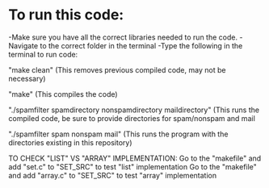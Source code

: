 # To run this code:
-Make sure you have all the correct libraries needed to run the code.
-Navigate to the correct folder in the terminal
-Type the following in the terminal to run code:

"make clean"				(This removes previous compiled code, may not be necessary)

"make"					(This compiles the code)

"./spamfilter spamdirectory nonspamdirectory maildirectory" (This runs the compiled code, be sure to provide directories for spam/nonspam and mail

"./spamfilter spam nonspam mail"	(This runs the program with the directories existing in this repository)

TO CHECK "LIST" VS "ARRAY" IMPLEMENTATION:
Go to the "makefile" and add "set.c" to "SET_SRC" to test "list" implementation
Go to the "makefile" and add "array.c" to "SET_SRC" to test "array" implementation
